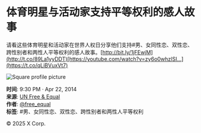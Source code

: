 # 体育明星与活动家支持平等权利的感人故事

请看这些体育明星和活动家在世界人权日分享他们支持#男、女同性恋、双性恋、跨性别者和两性人平等权利的感人故事。[http://bit.ly/1jFEwjM](http://t.co/89La1yyDDT)[https://youtube.com/watch?v=zy6o0whzlSI…](https://t.co/qLiBVuxVt7)

![Square profile picture](https://pbs.twimg.com/profile_images/921370331692044288/kks6WtVS_normal.jpg)

**时间**: 9:30 PM · Apr 22, 2014  
**来源**: [UN Free & Equal](https://twitter.com/free_equal)  
**作者**: [@free_equal](https://twitter.com/free_equal)  
**标签**: #男、女同性恋、双性恋、跨性别者和两性人平等权利  

© 2025 X Corp.
<!-- tcd_original_link https://twitter.com/free_equal/status/458719395716427776 -->
